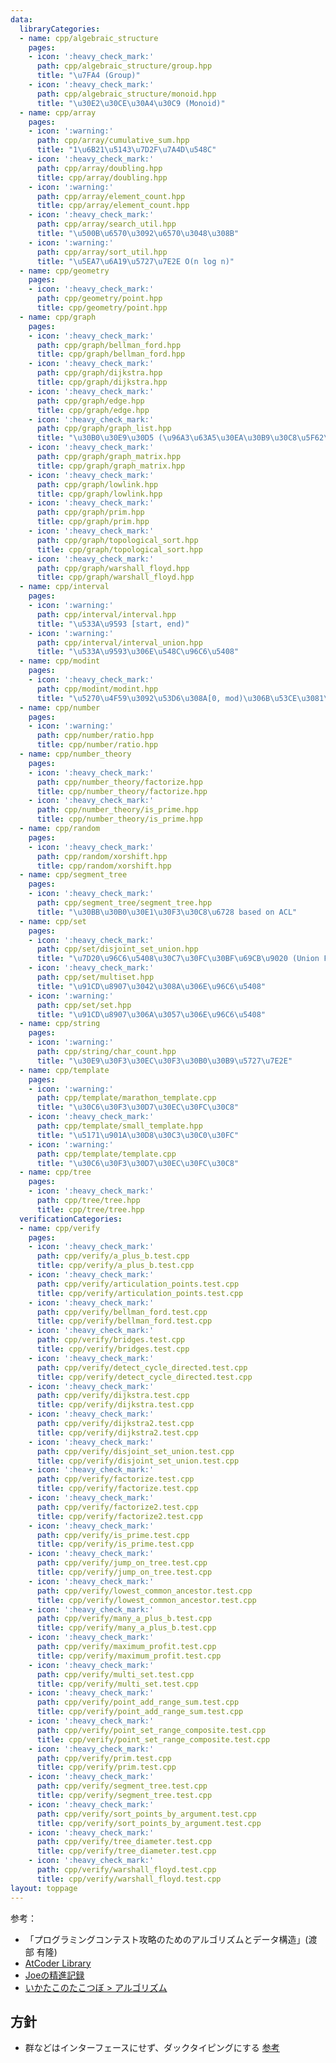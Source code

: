 ```yaml
---
data:
  libraryCategories:
  - name: cpp/algebraic_structure
    pages:
    - icon: ':heavy_check_mark:'
      path: cpp/algebraic_structure/group.hpp
      title: "\u7FA4 (Group)"
    - icon: ':heavy_check_mark:'
      path: cpp/algebraic_structure/monoid.hpp
      title: "\u30E2\u30CE\u30A4\u30C9 (Monoid)"
  - name: cpp/array
    pages:
    - icon: ':warning:'
      path: cpp/array/cumulative_sum.hpp
      title: "1\u6B21\u5143\u7D2F\u7A4D\u548C"
    - icon: ':heavy_check_mark:'
      path: cpp/array/doubling.hpp
      title: cpp/array/doubling.hpp
    - icon: ':warning:'
      path: cpp/array/element_count.hpp
      title: cpp/array/element_count.hpp
    - icon: ':heavy_check_mark:'
      path: cpp/array/search_util.hpp
      title: "\u500B\u6570\u3092\u6570\u3048\u308B"
    - icon: ':warning:'
      path: cpp/array/sort_util.hpp
      title: "\u5EA7\u6A19\u5727\u7E2E O(n log n)"
  - name: cpp/geometry
    pages:
    - icon: ':heavy_check_mark:'
      path: cpp/geometry/point.hpp
      title: cpp/geometry/point.hpp
  - name: cpp/graph
    pages:
    - icon: ':heavy_check_mark:'
      path: cpp/graph/bellman_ford.hpp
      title: cpp/graph/bellman_ford.hpp
    - icon: ':heavy_check_mark:'
      path: cpp/graph/dijkstra.hpp
      title: cpp/graph/dijkstra.hpp
    - icon: ':heavy_check_mark:'
      path: cpp/graph/edge.hpp
      title: cpp/graph/edge.hpp
    - icon: ':heavy_check_mark:'
      path: cpp/graph/graph_list.hpp
      title: "\u30B0\u30E9\u30D5 (\u96A3\u63A5\u30EA\u30B9\u30C8\u5F62\u5F0F)"
    - icon: ':heavy_check_mark:'
      path: cpp/graph/graph_matrix.hpp
      title: cpp/graph/graph_matrix.hpp
    - icon: ':heavy_check_mark:'
      path: cpp/graph/lowlink.hpp
      title: cpp/graph/lowlink.hpp
    - icon: ':heavy_check_mark:'
      path: cpp/graph/prim.hpp
      title: cpp/graph/prim.hpp
    - icon: ':heavy_check_mark:'
      path: cpp/graph/topological_sort.hpp
      title: cpp/graph/topological_sort.hpp
    - icon: ':heavy_check_mark:'
      path: cpp/graph/warshall_floyd.hpp
      title: cpp/graph/warshall_floyd.hpp
  - name: cpp/interval
    pages:
    - icon: ':warning:'
      path: cpp/interval/interval.hpp
      title: "\u533A\u9593 [start, end)"
    - icon: ':warning:'
      path: cpp/interval/interval_union.hpp
      title: "\u533A\u9593\u306E\u548C\u96C6\u5408"
  - name: cpp/modint
    pages:
    - icon: ':heavy_check_mark:'
      path: cpp/modint/modint.hpp
      title: "\u5270\u4F59\u3092\u53D6\u308A[0, mod)\u306B\u53CE\u3081\u308Bint"
  - name: cpp/number
    pages:
    - icon: ':warning:'
      path: cpp/number/ratio.hpp
      title: cpp/number/ratio.hpp
  - name: cpp/number_theory
    pages:
    - icon: ':heavy_check_mark:'
      path: cpp/number_theory/factorize.hpp
      title: cpp/number_theory/factorize.hpp
    - icon: ':heavy_check_mark:'
      path: cpp/number_theory/is_prime.hpp
      title: cpp/number_theory/is_prime.hpp
  - name: cpp/random
    pages:
    - icon: ':heavy_check_mark:'
      path: cpp/random/xorshift.hpp
      title: cpp/random/xorshift.hpp
  - name: cpp/segment_tree
    pages:
    - icon: ':heavy_check_mark:'
      path: cpp/segment_tree/segment_tree.hpp
      title: "\u30BB\u30B0\u30E1\u30F3\u30C8\u6728 based on ACL"
  - name: cpp/set
    pages:
    - icon: ':heavy_check_mark:'
      path: cpp/set/disjoint_set_union.hpp
      title: "\u7D20\u96C6\u5408\u30C7\u30FC\u30BF\u69CB\u9020 (Union Find)"
    - icon: ':heavy_check_mark:'
      path: cpp/set/multiset.hpp
      title: "\u91CD\u8907\u3042\u308A\u306E\u96C6\u5408"
    - icon: ':warning:'
      path: cpp/set/set.hpp
      title: "\u91CD\u8907\u306A\u3057\u306E\u96C6\u5408"
  - name: cpp/string
    pages:
    - icon: ':warning:'
      path: cpp/string/char_count.hpp
      title: "\u30E9\u30F3\u30EC\u30F3\u30B0\u30B9\u5727\u7E2E"
  - name: cpp/template
    pages:
    - icon: ':warning:'
      path: cpp/template/marathon_template.cpp
      title: "\u30C6\u30F3\u30D7\u30EC\u30FC\u30C8"
    - icon: ':heavy_check_mark:'
      path: cpp/template/small_template.hpp
      title: "\u5171\u901A\u30D8\u30C3\u30C0\u30FC"
    - icon: ':warning:'
      path: cpp/template/template.cpp
      title: "\u30C6\u30F3\u30D7\u30EC\u30FC\u30C8"
  - name: cpp/tree
    pages:
    - icon: ':heavy_check_mark:'
      path: cpp/tree/tree.hpp
      title: cpp/tree/tree.hpp
  verificationCategories:
  - name: cpp/verify
    pages:
    - icon: ':heavy_check_mark:'
      path: cpp/verify/a_plus_b.test.cpp
      title: cpp/verify/a_plus_b.test.cpp
    - icon: ':heavy_check_mark:'
      path: cpp/verify/articulation_points.test.cpp
      title: cpp/verify/articulation_points.test.cpp
    - icon: ':heavy_check_mark:'
      path: cpp/verify/bellman_ford.test.cpp
      title: cpp/verify/bellman_ford.test.cpp
    - icon: ':heavy_check_mark:'
      path: cpp/verify/bridges.test.cpp
      title: cpp/verify/bridges.test.cpp
    - icon: ':heavy_check_mark:'
      path: cpp/verify/detect_cycle_directed.test.cpp
      title: cpp/verify/detect_cycle_directed.test.cpp
    - icon: ':heavy_check_mark:'
      path: cpp/verify/dijkstra.test.cpp
      title: cpp/verify/dijkstra.test.cpp
    - icon: ':heavy_check_mark:'
      path: cpp/verify/dijkstra2.test.cpp
      title: cpp/verify/dijkstra2.test.cpp
    - icon: ':heavy_check_mark:'
      path: cpp/verify/disjoint_set_union.test.cpp
      title: cpp/verify/disjoint_set_union.test.cpp
    - icon: ':heavy_check_mark:'
      path: cpp/verify/factorize.test.cpp
      title: cpp/verify/factorize.test.cpp
    - icon: ':heavy_check_mark:'
      path: cpp/verify/factorize2.test.cpp
      title: cpp/verify/factorize2.test.cpp
    - icon: ':heavy_check_mark:'
      path: cpp/verify/is_prime.test.cpp
      title: cpp/verify/is_prime.test.cpp
    - icon: ':heavy_check_mark:'
      path: cpp/verify/jump_on_tree.test.cpp
      title: cpp/verify/jump_on_tree.test.cpp
    - icon: ':heavy_check_mark:'
      path: cpp/verify/lowest_common_ancestor.test.cpp
      title: cpp/verify/lowest_common_ancestor.test.cpp
    - icon: ':heavy_check_mark:'
      path: cpp/verify/many_a_plus_b.test.cpp
      title: cpp/verify/many_a_plus_b.test.cpp
    - icon: ':heavy_check_mark:'
      path: cpp/verify/maximum_profit.test.cpp
      title: cpp/verify/maximum_profit.test.cpp
    - icon: ':heavy_check_mark:'
      path: cpp/verify/multi_set.test.cpp
      title: cpp/verify/multi_set.test.cpp
    - icon: ':heavy_check_mark:'
      path: cpp/verify/point_add_range_sum.test.cpp
      title: cpp/verify/point_add_range_sum.test.cpp
    - icon: ':heavy_check_mark:'
      path: cpp/verify/point_set_range_composite.test.cpp
      title: cpp/verify/point_set_range_composite.test.cpp
    - icon: ':heavy_check_mark:'
      path: cpp/verify/prim.test.cpp
      title: cpp/verify/prim.test.cpp
    - icon: ':heavy_check_mark:'
      path: cpp/verify/segment_tree.test.cpp
      title: cpp/verify/segment_tree.test.cpp
    - icon: ':heavy_check_mark:'
      path: cpp/verify/sort_points_by_argument.test.cpp
      title: cpp/verify/sort_points_by_argument.test.cpp
    - icon: ':heavy_check_mark:'
      path: cpp/verify/tree_diameter.test.cpp
      title: cpp/verify/tree_diameter.test.cpp
    - icon: ':heavy_check_mark:'
      path: cpp/verify/warshall_floyd.test.cpp
      title: cpp/verify/warshall_floyd.test.cpp
layout: toppage
---
```

参考：
- 「プログラミングコンテスト攻略のためのアルゴリズムとデータ構造」(渡部 有隆)
- [AtCoder Library](https://github.com/atcoder/ac-library)
- [Joeの精進記録](https://xuzijian629.hatenablog.com/)
- [いかたこのたこつぼ > アルゴリズム](https://ikatakos.com/pot/programming_algorithm)

## 方針

- 群などはインターフェースにせず、ダックタイピングにする [参考](https://marycore.jp/prog/cpp/interface-class-and-duck-typing/#%E3%83%86%E3%83%B3%E3%83%97%E3%83%AC%E3%83%BC%E3%83%88%E3%81%AB%E3%82%88%E3%82%8B%E3%83%80%E3%83%83%E3%82%AF%E3%82%BF%E3%82%A4%E3%83%94%E3%83%B3%E3%82%B0)